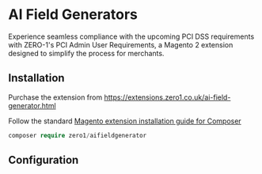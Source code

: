# AI Field Generators

Experience seamless compliance with the upcoming PCI DSS requirements with ZERO-1's PCI Admin User Requirements, a Magento 2 extension designed to simplify the process for merchants.


## Installation
Purchase the extension from https://extensions.zero1.co.uk/ai-field-generator.html

Follow the standard [Magento extension installation guide for Composer](https://docs.zero1.co.uk/magento-extensions/) 
```php
composer require zero1/aifieldgenerator
```


## Configuration
